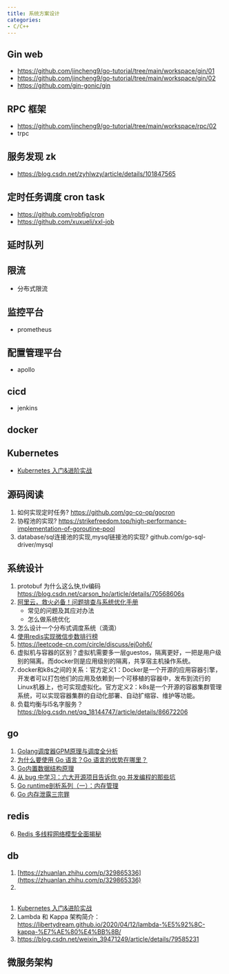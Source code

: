 ```yaml
---
title: 系统方案设计
categories: 
- C/C++
---
```



##  Gin web 
- https://github.com/jincheng9/go-tutorial/tree/main/workspace/gin/01
- https://github.com/jincheng9/go-tutorial/tree/main/workspace/gin/02
- https://github.com/gin-gonic/gin


## RPC 框架
- https://github.com/jincheng9/go-tutorial/tree/main/workspace/rpc/02
- trpc


## 服务发现 zk
- https://blog.csdn.net/zyhlwzy/article/details/101847565


## 定时任务调度 cron task
- https://github.com/robfig/cron
- https://github.com/xuxueli/xxl-job



## 延时队列


## 限流
- 分布式限流


## 监控平台
- prometheus


## 配置管理平台
- apollo


## cicd
- jenkins

## docker

## Kubernetes
- [Kubernetes 入门&进阶实战](https://zhuanlan.zhihu.com/p/339008746)



## 源码阅读
1. 如何实现定时任务? https://github.com/go-co-op/gocron
2. 协程池的实现? https://strikefreedom.top/high-performance-implementation-of-goroutine-pool
3. database/sql连接池的实现,mysql链接池的实现? github.com/go-sql-driver/mysql




## 系统设计
1. protobuf 为什么这么快,tlv编码 https://blog.csdn.net/carson_ho/article/details/70568606s
2. [阿里云，救火必备！问题排查与系统优化手册](https://zhuanlan.51cto.com/art/202007/620840.htm)
    - 常见的问题及其应对办法
    - 怎么做系统优化
3. 怎么设计一个分布式调度系统（滴滴）
4. [使用redis实现微信步数排行榜](https://www.cnblogs.com/zwwhnly/p/13041641.html)
5. https://leetcode-cn.com/circle/discuss/ej0oh6/
6. 虚拟机与容器的区别？虚拟机需要多一层guestos，隔离更好，一把是用户级别的隔离。而docker则是应用级别的隔离，共享宿主机操作系统。
7. docker和k8s之间的关系：官方定义1：Docker是一个开源的应用容器引擎，开发者可以打包他们的应用及依赖到一个可移植的容器中，发布到流行的Linux机器上，也可实现虚拟化。官方定义2：k8s是一个开源的容器集群管理系统，可以实现容器集群的自动化部署、自动扩缩容、维护等功能。
9. 负载均衡与l5名字服务？https://blog.csdn.net/qq_18144747/article/details/86672206

## go
1. [Golang调度器GPM原理与调度全分析](https://zhuanlan.zhihu.com/p/323271088)
2. [为什么要使用 Go 语言？Go 语言的优势在哪里？](https://www.zhihu.com/question/21409296/answer/1040884859)
3. [Go内置数据结构原理](https://zhuanlan.zhihu.com/p/341945051)
4. [从 bug 中学习：六大开源项目告诉你 go 并发编程的那些坑](https://zhuanlan.zhihu.com/p/352589023)
5. [Go runtime剖析系列（一）：内存管理](https://zhuanlan.zhihu.com/p/323915446)
6. [Go 内存泄露三宗罪](http://km.oa.com/group/19253/articles/show/460278?kmref=home_headline)

## redis
6. [Redis 多线程网络模型全面揭秘](https://zhuanlan.zhihu.com/p/356059845)

## db
1. [https://zhuanlan.zhihu.com/p/329865336](https://zhuanlan.zhihu.com/p/329865336)
2. 

## 
1. [Kubernetes 入门&进阶实战](https://zhuanlan.zhihu.com/p/339008746)
2. Lambda 和 Kappa 架构简介：https://libertydream.github.io/2020/04/12/lambda-%E5%92%8C-kappa-%E7%AE%80%E4%BB%8B/
3. https://blog.csdn.net/weixin_39471249/article/details/79585231


## 微服务架构
